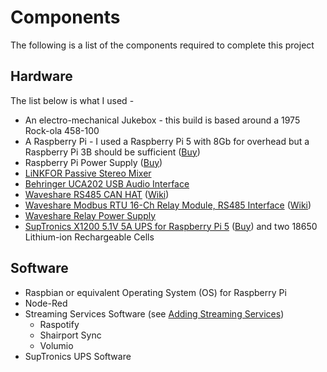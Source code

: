 # Components

The following is a list of the components required to complete this project

## Hardware

The list below is what I used - 

* An electro-mechanical Jukebox - this build is based around a 1975 Rock-ola 458-100
* A Raspberry Pi - I used a Raspberry Pi 5 with 8Gb for overhead but a Raspberry Pi 3B should be sufficient ([Buy](https://thepihut.com/products/raspberry-pi-5))
* Raspberry Pi Power Supply  ([Buy](https://thepihut.com/products/raspberry-pi-27w-usb-c-power-supply))
* [LiNKFOR Passive Stereo Mixer](https://www.amazon.co.uk/LiNKFOR-Passive-Stereo-Mixer-Gold-Plated/dp/B0FHQ8PKBY)
* [Behringer UCA202 USB Audio Interface](https://www.behringer.com/product.html?modelCode=0805-AAC)
* [Waveshare RS485 CAN HAT](https://www.waveshare.com/rs485-can-hat.htm) ([Wiki](https://www.waveshare.com/rs485-can-hat.htm))
* [Waveshare Modbus RTU 16-Ch Relay Module, RS485 Interface](https://www.waveshare.com/modbus-rtu-relay-16ch.htm) ([Wiki](https://www.waveshare.com/wiki/Modbus_RTU_Relay_16CH))
* [Waveshare Relay Power Supply](https://www.waveshare.com/product/accessories/power-heat-sinks/power-supply/psu-5v5a-5.5-2.1.htm)
* [SupTronics X1200 5.1V 5A UPS for Raspberry Pi 5](https://www.waveshare.com/product/accessories/power-heat-sinks/power-supply/psu-5v5a-5.5-2.1.htm) ([Buy](https://thepihut.com/products/suptronics-x1200-5-1v-5a-ups-for-raspberry-pi-5)) and two 18650 Lithium-ion Rechargeable Cells 

## Software

* Raspbian or equivalent Operating System (OS) for Raspberry Pi
* Node-Red
* Streaming Services Software (see [Adding Streaming Services](/docs/streaming.md))
  - Raspotify 
  - Shairport Sync
  - Volumio
* SupTronics UPS Software